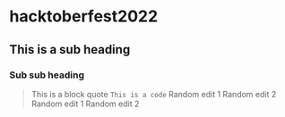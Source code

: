 # hacktoberfest2022
## This is a sub heading
### Sub sub heading
> This is a block quote 
`This is a code`
Random edit 1
Random edit 2
Random edit 1
Random edit 2
